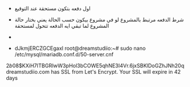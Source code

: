 - اول دفعه بتكون مستحقة عند التوقيع
- شرط الدفعه مرتبط بالمشروع لو في مشروع بيكون حسب الحالة يعني بختار حالة المشروع لما تبقي ايه الدفعه تتحول لمستحقة

-

- dJkmjERCZGCEgaxl
  root@dreamstudiio:~# sudo nano /etc/mysql/mariadb.conf.d/50-server.cnf

$2b$08$KXiH7ITBGRIwW3pHol3bCOWE5qhNE3I4Vr.6jxSBKlDoGZhJNh20q
dreamstudiio.com has SSL from Let's Encrypt.
Your SSL will expire in 42 days
